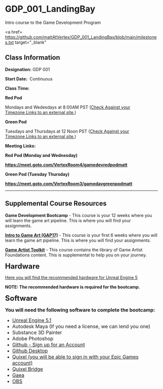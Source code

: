 # GDP_001_LandingBay
Intro course to the Game Development Program

<a href= https://github.com/mattAtVertex/GDP_001_LandingBay/blob/main/milestones.txt target="_blank" </a>

<h2>Class Information</h2>
<p><strong>Designation:</strong><span>&nbsp;</span>GDP 001</p>
<p><strong>Start Date:</strong>&nbsp; Continuous</p>
<p><strong>Class Time:</strong></p>
<p><strong>Red Pod</strong></p>
<p><span>Monday</span>s and Wedesdays at 8:00AM PST (<a class="inline_disabled external" href="https://www.timeanddate.com/worldclock/converter.html?iso=20210816T200000&amp;p1=840&amp;p2=136&amp;p3=195&amp;p4=214&amp;p5=176&amp;p6=102&amp;p7=248" target="_blank" rel="noopener"><span>Check Against your Timezone</span><span class="external_link_icon" role="presentation"><span>&nbsp;</span><span class="screenreader-only">Links to an external site.</span></span></a>)</p>
<p><strong>Green Pod</strong></p>
<p>Tuesdays and Thursdays at 12 Noon PST (<a class="inline_disabled external" href="https://www.timeanddate.com/worldclock/converter.html?iso=20210816T200000&amp;p1=840&amp;p2=136&amp;p3=195&amp;p4=214&amp;p5=176&amp;p6=102&amp;p7=248" target="_blank" rel="noopener">Check Against your Timezone<span class="external_link_icon" role="presentation">&nbsp;<span class="screenreader-only">Links to an external site.</span></span></a>)</p>
<p><strong>Meeting Links:</strong></p>
<p><strong>Red Pod (Monday and Wednesday)</strong></p>
<p><strong><a href="https://meet.goto.com/VertexRoom4/gamedevredpodmatt" target="_blank" rel="noopener">https://meet.goto.com/VertexRoom4/gamedevredpodmatt</a></strong></p>
<p><strong>Green Pod (Tuesday Thursday)</strong></p>
<p><strong><a href="https://meet.goto.com/VertexRoom3/new-meeting" target="_blank" rel="noopener">https://meet.goto.com/VertexRoom3/gamedavgreenpodmatt</a></strong></p>
<hr />
<h2>Supplemental Course Resources</h2>
<p><strong>Game Development Bootcamp</strong><span>&nbsp;</span>- This course is your 12 weeks where you will learn the game art pipeline. This is where you will find your assignments.</p>
<p><strong><a class="inline_disabled" href="https://vertexschool.instructure.com/courses/172" target="_blank" rel="noopener">Intro to Game Art (GAP17)</a></strong><span>&nbsp;- This course is your first 6 weeks where you will learn the game art pipeline. This is where you will find your assignments.</span></p>
<p><strong><a class="inline_disabled" href="https://vertexschool.instructure.com/courses/151" target="_blank" rel="noopener">Game Artist Toolkit</a></strong><span>&nbsp;</span>- This course contains the library of Game Artist Foundations content. This is supplemental to help you on your journey.</p>

<p><span style="font-size: 18pt;"><strong>Hardware</strong></span></p>
<p><a class="inline_disabled" href="https://docs.unrealengine.com/5.0/en-US/hardware-and-software-specifications-for-unreal-engine/" target="_blank" rel="noopener">Here you will find the recommended hardware for Unreal Engine 5</a></p>
<p><strong>NOTE: The recommended hardware is required for the bootcamp.</strong></p>
<p><span style="font-size: 18pt;"><strong>Software</strong></span></p>
<p><span style="font-size: 12pt;"><strong>You will need the following software to complete the bootcamp:</strong></span></p>
<ul>
    <li><a class="inline_disabled" href="https://www.unrealengine.com/en-US" target="_blank" rel="noopener"><span style="font-size: 12pt;">Unreal Engine 5.1</span></a></li>
    <li><span style="font-size: 12pt;">Autodesk Maya (If you need a license, we can lend you one)</span></li>
    <li><span style="font-size: 12pt;">Substance 3D Painter</span></li>
    <li><span style="font-size: 12pt;">Adobe Photoshop</span></li>
    <li><a class="inline_disabled" href="https://github.com/" target="_blank" rel="noopener"><span style="font-size: 12pt;">Github - Sign up for an Account</span></a></li>
    <li><a class="inline_disabled" href="https://desktop.github.com/" target="_blank" rel="noopener"><span style="font-size: 12pt;">Github Desktop</span></a></li>
    <li><a class="inline_disabled" href="https://quixel.com/" target="_blank" rel="noopener"><span style="font-size: 12pt;">Quixel (you will be able to sign in with your Epic Games account)</span></a></li>
    <li><a class="inline_disabled" href="https://quixel.com/bridge" target="_blank" rel="noopener"><span style="font-size: 12pt;">Quixel Bridge</span></a></li>
    <li><a class="inline_disabled" href="https://quadspinner.com/Download/" target="_blank" rel="noopener"><span style="font-size: 12pt;">Gaea</span></a></li>
    <li><a class="inline_disabled" href="https://obsproject.com/" target="_blank" rel="noopener"><span style="font-size: 12pt;">OBS</span></a></li>
</ul>
<p>&nbsp;</p>
<p>&nbsp;</p>
<p>&nbsp;</p>
